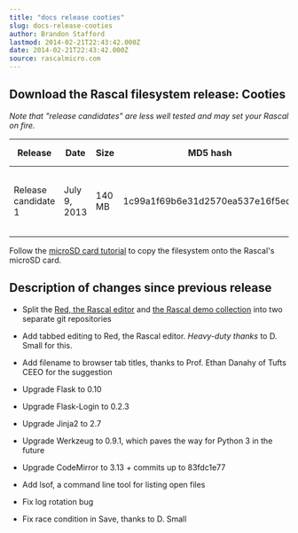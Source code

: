 ```yaml
---
title: "docs release cooties"
slug: docs-release-cooties
author: Brandon Stafford
lastmod: 2014-02-21T22:43:42.000Z
date: 2014-02-21T22:43:42.000Z
source: rascalmicro.com
---
```

## Download the Rascal filesystem release: Cooties ##

*Note that "release candidates" are less well tested and may set your Rascal on fire.*

<table class="table table-striped table-bordered table-condensed">
    <thead>
        <tr>
            <th>Release</th>
            <th>Date</th>
            <th>Size</th>
            <th>MD5 hash</th>
            <th>Download link</th>
        </tr>
    </thead>
    <tbody>
        <tr>
            <td>Release candidate 1</td>
            <td>July 9, 2013</td>
            <td>140 MB</td>
            <td>1c99a1f69b6e31d2570ea537e16f5ed8</td>
            <td><a href="/files/rascal-filesystem-cooties-rc1-2013-07-09.tar.gz">rascal-filesystem-cooties-rc1-2013-07-09.tar.gz</a></td>
        </tr>
    </tbody>
</table>

Follow the [microSD card tutorial][1] to copy the filesystem onto the Rascal's microSD card.

## Description of changes since previous release ##

* Split the [Red, the Rascal editor][2] and [the Rascal demo collection][3] into two separate git repositories
* Add tabbed editing to Red, the Rascal editor. *Heavy-duty thanks* to D. Small for this.
* Add filename to browser tab titles, thanks to Prof. Ethan Danahy of Tufts CEEO for the suggestion

* Upgrade Flask to 0.10
* Upgrade Flask-Login to 0.2.3
* Upgrade Jinja2 to 2.7
* Upgrade Werkzeug to 0.9.1, which paves the way for Python 3 in the future
* Upgrade CodeMirror to 3.13 + commits up to 83fdc1e77

* Add lsof, a command line tool for listing open files

* Fix log rotation bug
* Fix race condition in Save, thanks to D. Small

[1]: /docs/advanced-tutorial-new-filesystem-onto-microsd-card.html
[2]: https://github.com/rascalmicro/red
[3]: https://github.com/rascalmicro/demos